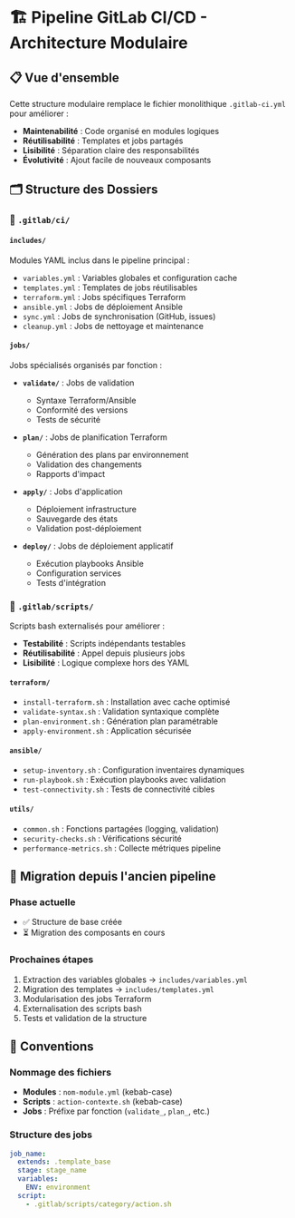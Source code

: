 # 🏗️ Pipeline GitLab CI/CD - Architecture Modulaire

## 📋 Vue d'ensemble

Cette structure modulaire remplace le fichier monolithique `.gitlab-ci.yml` pour améliorer :

- **Maintenabilité** : Code organisé en modules logiques
- **Réutilisabilité** : Templates et jobs partagés
- **Lisibilité** : Séparation claire des responsabilités
- **Évolutivité** : Ajout facile de nouveaux composants

## 🗂️ Structure des Dossiers

### 📁 `.gitlab/ci/`

#### `includes/`

Modules YAML inclus dans le pipeline principal :

- `variables.yml` : Variables globales et configuration cache
- `templates.yml` : Templates de jobs réutilisables
- `terraform.yml` : Jobs spécifiques Terraform
- `ansible.yml` : Jobs de déploiement Ansible
- `sync.yml` : Jobs de synchronisation (GitHub, issues)
- `cleanup.yml` : Jobs de nettoyage et maintenance

#### `jobs/`

Jobs spécialisés organisés par fonction :

- **`validate/`** : Jobs de validation
  - Syntaxe Terraform/Ansible
  - Conformité des versions
  - Tests de sécurité

- **`plan/`** : Jobs de planification Terraform
  - Génération des plans par environnement
  - Validation des changements
  - Rapports d'impact

- **`apply/`** : Jobs d'application
  - Déploiement infrastructure
  - Sauvegarde des états
  - Validation post-déploiement

- **`deploy/`** : Jobs de déploiement applicatif
  - Exécution playbooks Ansible
  - Configuration services
  - Tests d'intégration

### 📁 `.gitlab/scripts/`

Scripts bash externalisés pour améliorer :

- **Testabilité** : Scripts indépendants testables
- **Réutilisabilité** : Appel depuis plusieurs jobs
- **Lisibilité** : Logique complexe hors des YAML

#### `terraform/`

- `install-terraform.sh` : Installation avec cache optimisé
- `validate-syntax.sh` : Validation syntaxique complète
- `plan-environment.sh` : Génération plan paramétrable
- `apply-environment.sh` : Application sécurisée

#### `ansible/`

- `setup-inventory.sh` : Configuration inventaires dynamiques
- `run-playbook.sh` : Exécution playbooks avec validation
- `test-connectivity.sh` : Tests de connectivité cibles

#### `utils/`

- `common.sh` : Fonctions partagées (logging, validation)
- `security-checks.sh` : Vérifications sécurité
- `performance-metrics.sh` : Collecte métriques pipeline

## 🔄 Migration depuis l'ancien pipeline

### Phase actuelle

- ✅ Structure de base créée
- ⏳ Migration des composants en cours

### Prochaines étapes

1. Extraction des variables globales → `includes/variables.yml`
2. Migration des templates → `includes/templates.yml`
3. Modularisation des jobs Terraform
4. Externalisation des scripts bash
5. Tests et validation de la structure

## 📝 Conventions

### Nommage des fichiers

- **Modules** : `nom-module.yml` (kebab-case)
- **Scripts** : `action-contexte.sh` (kebab-case)
- **Jobs** : Préfixe par fonction (`validate_`, `plan_`, etc.)

### Structure des jobs

```yaml
job_name:
  extends: .template_base
  stage: stage_name
  variables:
    ENV: environment
  script:
    - .gitlab/scripts/category/action.sh

